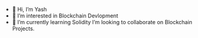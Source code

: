 - 👋 Hi, I’m Yash
- 👀 I’m interested in Blockchain Devlopment
- 🌱 I’m currently learning Solidity
   I’m looking to collaborate on Blockchain Projects.





<!---
The-Yash is a ✨ special ✨ repository because its `README.md` (this file) appears on your GitHub profile.
You can click the Preview link to take a look at your changes.
--->
